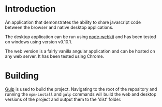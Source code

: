 Introduction
==================

An application that demonstrates the ability to share javascript code between the browser and native desktop applications.

The desktop application can be run using [node-webkit](https://github.com/rogerwang/node-webkit) and has been tested on windows using version v0.10.1.

The web version is a fairly vanilla angular application and can be hosted on any web server. It has been tested using Chrome.

Building
==================
[Gulp](https://www.npmjs.org/package/gulp) is used to build the project. Navigating to the root of the repository and running the `npm-install` and `gulp` commands will build the web and desktop versions of the project and output them to the 'dist' folder.
